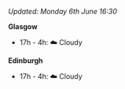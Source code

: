 *Updated: Monday 6th June 16:30*

**Glasgow**

* 17h - 4h: :cloud: Cloudy

**Edinburgh**

* 17h - 4h: :cloud: Cloudy
